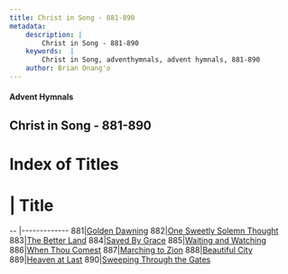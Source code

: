 ```yaml
---
title: Christ in Song - 881-890
metadata:
    description: |
        Christ in Song - 881-890
    keywords:  |
        Christ in Song, adventhymnals, advent hymnals, 881-890
    author: Brian Onang'o
---
```


#### Advent Hymnals
## Christ in Song - 881-890

# Index of Titles
# | Title                        
-- |-------------
881|[Golden Dawning](/christ-in-song/801-900/881-890/Golden-Dawning)
882|[One Sweetly Solemn Thought](/christ-in-song/801-900/881-890/One-Sweetly-Solemn-Thought)
883|[The Better Land](/christ-in-song/801-900/881-890/The-Better-Land)
884|[Saved By Grace](/christ-in-song/801-900/881-890/Saved-By-Grace)
885|[Waiting and Watching](/christ-in-song/801-900/881-890/Waiting-and-Watching)
886|[When Thou Comest](/christ-in-song/801-900/881-890/When-Thou-Comest)
887|[Marching to Zion](/christ-in-song/801-900/881-890/Marching-to-Zion)
888|[Beautiful City](/christ-in-song/801-900/881-890/Beautiful-City)
889|[Heaven at Last](/christ-in-song/801-900/881-890/Heaven-at-Last)
890|[Sweeping Through the Gates](/christ-in-song/801-900/881-890/Sweeping-Through-the-Gates)